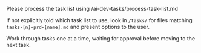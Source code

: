 Please process the task list using /ai-dev-tasks/process-task-list.md

If not explicitly told which task list to use, look in `/tasks/` for files matching `tasks-[n]-prd-[name].md` and present options to the user.

Work through tasks one at a time, waiting for approval before moving to the next task.

